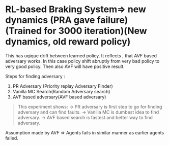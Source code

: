 RL-based Braking System=> new dynamics (PRA gave failure) (Trained for 3000 iteration)(New dynamics, old reward policy)
======================================
This has uqique drift between learned policy. It reflects , that AVF based adversary works. In this case policy shift abruptly from very bad policy to very good policy. Then also AVF will have positive result. 

Steps for finding adversary : 
1. PR Adversary (Priority replay Adversary Finder) 
2. Vanilla MC Search(Random Adversary search) 
3. AVF based adversary(AVF based adversary)  

> This experiment shows: 
  -> PR adversary is first step to go for finding adversary and can find faults. 
  -> Vanilla MC is dumbest idea to find adversary. 
  -> AVF  based search is fastest and better way to find adversary. 
 

Assumption made by AVF => Agents fails in similar manner as earlier agents failed. 
